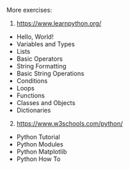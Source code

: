 More exercises:

1. https://www.learnpython.org/
  - Hello, World!
  - Variables and Types
  - Lists
  - Basic Operators
  - String Formatting
  - Basic String Operations
  - Conditions
  - Loops
  - Functions
  - Classes and Objects
  - Dictionaries

2. https://www.w3schools.com/python/
  - Python Tutorial
  - Python Modules
  - Python Matplotlib
  - Python How To
